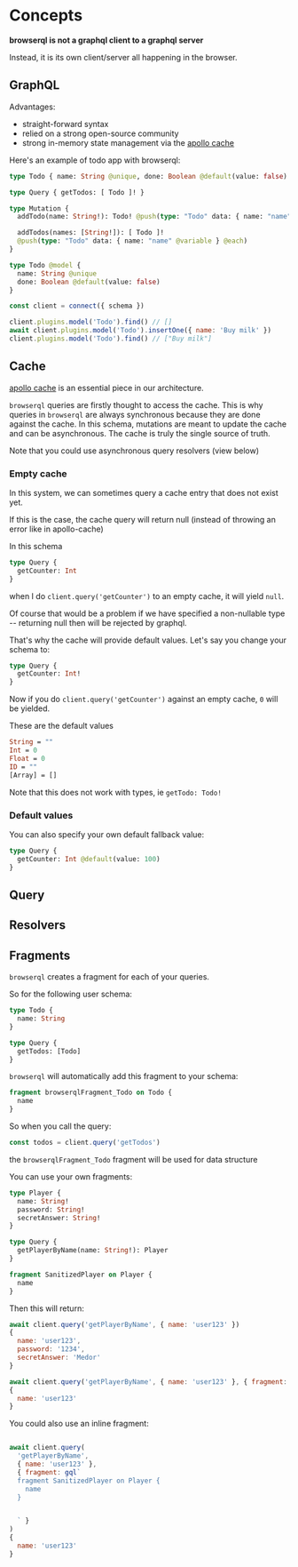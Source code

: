 # Concepts

**browserql is not a graphql client to a graphql server**

Instead, it is its own client/server all happening in the browser.

## GraphQL

Advantages:

- straight-forward syntax
- relied on a strong open-source community
- strong in-memory state management via the [apollo cache](https://www.apollographql.com/docs/react/caching/cache-interaction/)

Here's an example of todo app with browserql:

```graphql
type Todo { name: String @unique, done: Boolean @default(value: false) }

type Query { getTodos: [ Todo ]! }

type Mutation {
  addTodo(name: String!): Todo! @push(type: "Todo" data: { name: "name" @variable })

  addTodos(names: [String!]): [ Todo ]!
  @push(type: "Todo" data: { name: "name" @variable } @each)
}
```

```graphql
type Todo @model {
  name: String @unique
  done: Boolean @default(value: false)
}
```

```js
const client = connect({ schema })

client.plugins.model('Todo').find() // []
await client.plugins.model('Todo').insertOne({ name: 'Buy milk' })
client.plugins.model('Todo').find() // ["Buy milk"]
```

## Cache

[apollo cache](https://www.apollographql.com/docs/react/caching/cache-interaction/) is an essential piece in our architecture.

`browserql` queries are firstly thought to access the cache. This is why queries in `browserql` are always synchronous because they are done against the cache. In this schema, mutations are meant to update the cache and can be asynchronous. The cache is truly the single source of truth.

Note that you could use asynchronous query resolvers (view below)

### Empty cache

In this system, we can sometimes query a cache entry that does not exist yet.

If this is the case, the cache query will return null (instead of throwing an error like in apollo-cache)

In this schema

```graphql
type Query {
  getCounter: Int
}
```

when I do `client.query('getCounter')` to an empty cache, it will yield `null`.

Of course that would be a problem if we have specified a non-nullable type -- returning null then will be rejected by graphql.

That's why the cache will provide default values. Let's say you change your schema to:

```graphql
type Query {
  getCounter: Int!
}
```

Now if you do `client.query('getCounter')` against an empty cache, `0` will be yielded.

These are the default values

```graphql
String = ""
Int = 0
Float = 0
ID = ""
[Array] = []
```

Note that this does not work with types, ie `getTodo: Todo!`

### Default values

You can also specify your own default fallback value:

```graphql
type Query {
  getCounter: Int @default(value: 100)
}
```

## Query

## Resolvers

## Fragments

`browserql` creates a fragment for each of your queries.

So for the following user schema:

```graphql
type Todo {
  name: String
}

type Query {
  getTodos: [Todo]
}
```

`browserql` will automatically add this fragment to your schema:

```graphql
fragment browserqlFragment_Todo on Todo {
  name
}
```

So when you call the query:

```js
const todos = client.query('getTodos')
```

the `browserqlFragment_Todo` fragment will be used for data structure

You can use your own fragments:

```graphql
type Player {
  name: String!
  password: String!
  secretAnswer: String!
}

type Query {
  getPlayerByName(name: String!): Player
}

fragment SanitizedPlayer on Player {
  name
}
```

Then this will return:

```js
await client.query('getPlayerByName', { name: 'user123' })
{
  name: 'user123',
  password: '1234',
  secretAnswer: 'Medor'
}

await client.query('getPlayerByName', { name: 'user123' }, { fragment: 'SanitizedPlayer' })
{
  name: 'user123'
}
```

You could also use an inline fragment:

```js

await client.query(
  'getPlayerByName',
  { name: 'user123' },
  { fragment: gql`
  fragment SanitizedPlayer on Player {
    name
  }


  ` }
)
{
  name: 'user123'
}
```

